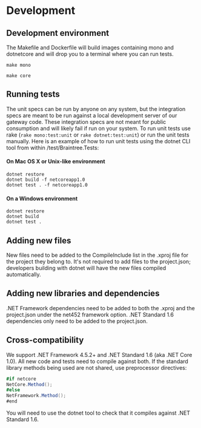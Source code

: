 # Development

## Development environment

The Makefile and Dockerfile will build images containing mono and dotnetcore and will drop you to a terminal where you can run tests.

```
make mono
```

```
make core
```

## Running tests

The unit specs can be run by anyone on any system, but the integration specs are meant to be run against a local development server of our gateway code. These integration specs are not meant for public consumption and will likely fail if run on your system. To run unit tests use rake (`rake mono:test:unit` or `rake dotnet:test:unit`) or run the unit tests manually. Here is an example of how to run unit tests using the dotnet CLI tool from within /test/Braintree.Tests:

#### On Mac OS X or Unix-like environment
```
dotnet restore
dotnet build -f netcoreapp1.0
dotnet test . -f netcoreapp1.0
```

#### On a Windows environment
```
dotnet restore
dotnet build
dotnet test .
```

## Adding new files
New files need to be added to the CompileInclude list in the .xproj file for the project they belong to. It's not required to add files to the project.json; developers building with dotnet will have the new files compiled automatically.

## Adding new libraries and dependencies
.NET Framework dependencies need to be added to both the .xproj and the project.json under the net452 framework option. .NET Standard 1.6 dependencies only need to be added to the project.json.

## Cross-compatibility
We support .NET Framework 4.5.2+ and .NET Standard 1.6 (aka .NET Core 1.0). All new code and tests need to compile against both. If the standard library methods being used are not shared, use preprocessor directives:

```csharp
#if netcore
NetCore.Method();
#else
NetFramework.Method();
#end
```

You will need to use the dotnet tool to check that it compiles against .NET Standard 1.6.
